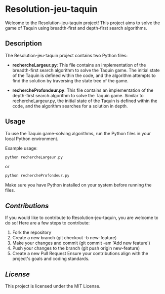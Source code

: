 # Resolution-jeu-taquin

Welcome to the Resolution-jeu-taquin project! This project aims to solve the game of Taquin using breadth-first and depth-first search algorithms.

## Description

The Resolution-jeu-taquin project contains two Python files:

- **rechercheLargeur.py**: This file contains an implementation of the breadth-first search algorithm to solve the Taquin game. The initial state of the Taquin is defined within the code, and the algorithm attempts to find the solution by traversing the state tree of the game.

- **rechercheProfondeur.py**: This file contains an implementation of the depth-first search algorithm to solve the Taquin game. Similar to rechercheLargeur.py, the initial state of the Taquin is defined within the code, and the algorithm searches for a solution in depth.

## Usage

To use the Taquin game-solving algorithms, run the Python files in your local Python environment.

Example usage:

```bash
python rechercheLargeur.py
```

or 
```bash
python rechercheProfondeur.py
```
Make sure you have Python installed on your system before running the files.


## *Contributions*
If you would like to contribute to Resolution-jeu-taquin, you are welcome to do so! Here are a few steps to contribute:

1. Fork the repository
2. Create a new branch (git checkout -b new-feature)
3. Make your changes and commit (git commit -am 'Add new feature')
4. Push your changes to the branch (git push origin new-feature)
5. Create a new Pull Request
Ensure your contributions align with the project's goals and coding standards.

## *License*
This project is licensed under the MIT License.

